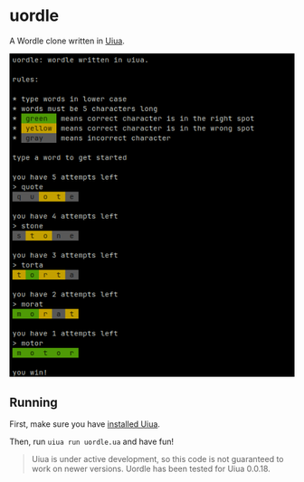 # uordle

A Wordle clone written in [Uiua](https://github.com/uiua-lang/uiua).

![Uordle in action](./example.png)

## Running

First, make sure you have [installed Uiua](https://github.com/uiua-lang/uiua#installation).

Then, run `uiua run uordle.ua` and have fun!

> Uiua is under active development, so this code is not guaranteed to work on newer
> versions. Uordle has been tested for Uiua 0.0.18.
